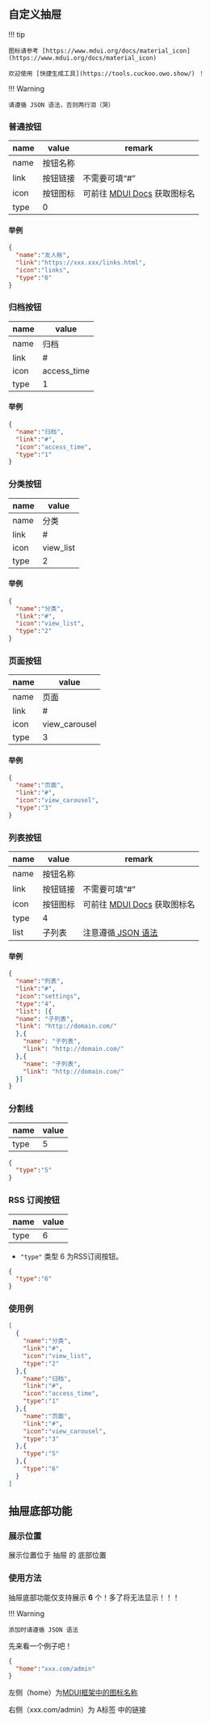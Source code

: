 ## 自定义抽屉

!!! tip

    图标请参考 [https://www.mdui.org/docs/material_icon](https://www.mdui.org/docs/material_icon)

    欢迎使用 [快捷生成工具](https://tools.cuckoo.owo.show/) ！

!!! Warning

    请遵循 JSON 语法，否则两行泪（哭）

### 普通按钮

|name|value|remark|
|----|----|----|
|name|按钮名称||
|link|按钮链接|不需要可填“#”|
|icon|按钮图标|可前往 [MDUI Docs](https://www.mdui.org/docs/material_icon) 获取图标名|
|type|0||

#### 举例

```json
{
  "name":"友人帐",
  "link":"https://xxx.xxx/links.html",
  "icon":"links",
  "type":"0"
}
```

### 归档按钮

|name|value|
|----|---|
|name|归档|
|link|#|
|icon|access_time|
|type|1|

#### 举例

```json
{
  "name":"归档",
  "link":"#",
  "icon":"access_time",
  "type":"1"
}
```

### 分类按钮

|name|value|
|----|---|
|name|分类|
|link|#|
|icon|view_list|
|type|2|

#### 举例

```json
{
  "name":"分类",
  "link":"#",
  "icon":"view_list",
  "type":"2"
}
```

### 页面按钮

|name|value|
|----|---|
|name|页面|
|link|#|
|icon|view_carousel|
|type|3|

#### 举例

```json
{
  "name":"页面",
  "link":"#",
  "icon":"view_carousel",
  "type":"3"
}
```

### 列表按钮

|name|value|remark|
|----|----|----|
|name|按钮名称||
|link|按钮链接|不需要可填“#”|
|icon|按钮图标|可前往 [MDUI Docs](https://www.mdui.org/docs/material_icon) 获取图标名|
|type|4||
|list|子列表|注意遵循[ JSON 语法](http://www.w3school.com.cn/json/json_syntax.asp)|

#### 举例

```json
{
  "name":"列表",
  "link":"#",
  "icon":"settings",
  "type":"4",
  "list": [{
  "name": "子列表",
  "link": "http://domain.com/"
  },{
    "name": "子列表",
    "link": "http://domain.com/"
  },{
    "name": "子列表",
    "link": "http://domain.com/"
  }]
}
```

### 分割线

|name|value|
|----|----|
|type|5|

```json
{
  "type":"5"
}
```

### RSS 订阅按钮

|name|value|
|----|----|
|type|6|

- `"type"` 类型 6 为RSS订阅按钮。

```json
{
  "type":"6"
}
```

### 使用例

```json
[
  {
    "name":"分类",
    "link":"#",
    "icon":"view_list",
    "type":"2"
  },{
    "name":"归档",
    "link":"#",
    "icon":"access_time",
    "type":"1"
  },{
    "name":"页面",
    "link":"#",
    "icon":"view_carousel",
    "type":"3"
  },{
    "type":"5"
  },{
    "type":"6"
  }
]
```

## 抽屉底部功能

### 展示位置

展示位置位于 抽屉 的 底部位置

### 使用方法

抽屉底部功能仅支持展示 **6** 个！多了将无法显示！！！

!!! Warning 

    添加时请遵循 JSON 语法

先来看一个例子吧！

```json
{
  "home":"xxx.com/admin"
}
```

左侧（home）为[MDUI框架中的图标名称](https://www.mdui.org/docs/material_icon)

右侧（xxx.com/admin）为 A标签 中的链接